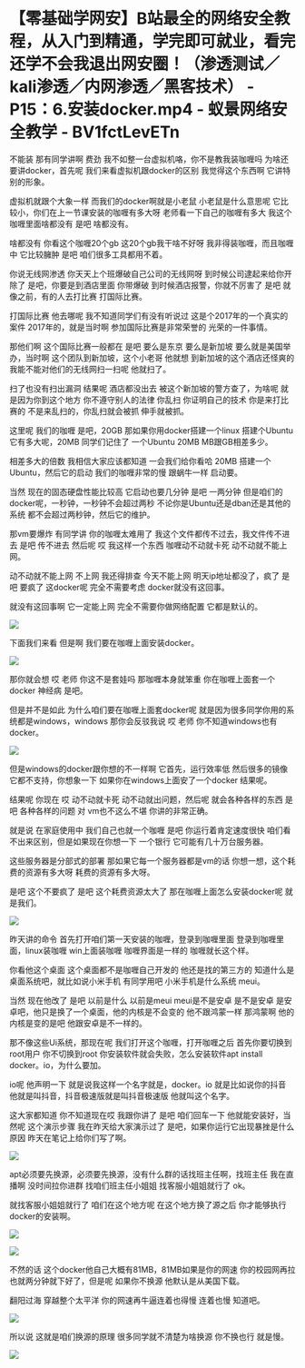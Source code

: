 # 【零基础学网安】B站最全的网络安全教程，从入门到精通，学完即可就业，看完还学不会我退出网安圈！（渗透测试／kali渗透／内网渗透／黑客技术） - P15：6.安装docker.mp4 - 蚁景网络安全教学 - BV1fctLevETn

不能装 那有同学讲啊 费劲 我不如整一台虚拟机咯，你不是教我装咖喱吗 为啥还要讲docker，首先呢 我们来看虚拟机跟docker的区别 我觉得这个东西啊 它讲特别的形象。

虚拟机就跟个大象一样 而我们的docker啊就是小老鼠 小老鼠是什么意思呢 它比较小，你们在上一节课安装的咖喱有多大呀 老师看一下自己的咖喱有多大 我这个咖喱里面啥都没有 是吧 啥都没有。

啥都没有 你看这个咖喱20个gb 这20个gb我干啥不好呀 我非得装咖喱，而且咖喱中 它比较臃肿 是吧 咱们很多工具都用不着。

你说无线网渗透 你天天上个班爆破自己公司的无线网呀 到时候公司逮起来给你开除了 是吧，你要是到酒店里面 你带爆破 到时候酒店报警，你就不厉害了 是吧 就像之前，有的人去打比赛 打国际比赛。

打国际比赛 他去哪呢 我不知道同学们有没有听说过 这是个2017年的一个真实的案件 2017年的，就是当时啊 参加国际比赛是非常荣誉的 光荣的一件事情。

那他们啊 这个国际比赛一般都在 是吧 要么是东京 要么是新加坡 要么就是美国举办，当时啊 这个团队到新加坡，这个小老哥 他就想 到新加坡的这个酒店还怪爽的 我能不能对他们的无线网扫一扫呢 他就扫了。

扫了也没有扫出漏洞 结果呢 酒店都没出去 被这个新加坡的警方查了，为啥呢 就是因为你到这个地方 你不遵守别人的法律 你乱扫 你证明自己的技术 你是来打比赛的 不是来乱扫的，你乱扫就会被抓 伸手就被抓。

这里呢 我们的咖喱 是吧，20GB 那如果你用docker搭建一个linux 搭建个Ubuntu 它有多大呢，20MB 同学们记住了 一个Ubuntu 20MB MB跟GB相差多少。

相差多大的倍数 我相信大家应该都知道 一会我们给你看哈 20MB 搭建一个Ubuntu，然后它的启动 我们的咖喱非常的慢 跟蜗牛一样 启动要。

当然 现在的固态硬盘性能比较高 它启动也要几分钟 是吧 一两分钟 但是咱们的docker呢，一秒钟，一秒钟不会超过两秒 不论你是Ubuntu还是dban还是其他的系统 都不会超过两秒钟，然后它的维护。

那vm要爆炸 有同学讲 你的咖喱太难用了 我这个文件都传不过去，我文件传不进去 是吧 传不进去 然后呢 哎 我这样一个东西 咖喱动不动就卡死 动不动就不能上网。

动不动就不能上网 不上网 我还得排查 今天不能上网 明天ip地址都没了，疯了 是吧 要疯了 这docker呢 完全不需要考虑 docker就没有这回事。

就没有这回事啊 它一定能上网 完全不需要你做网络配置 它都是默认的。

![](img/dabb87d56500c7fda248f42c13da2f9c_1.png)

下面我们来看 但是啊 我们要在咖喱上面安装docker。

![](img/dabb87d56500c7fda248f42c13da2f9c_3.png)

那你就会想 哎 老师 你这不是套娃吗 那咖喱本身就笨重 你在咖喱上面套一个docker 神经病 是吧。

但是并不是如此 为什么咱们要在咖喱上面套docker呢 就是因为很多同学你用的系统都是windows，windows 那你会反驳我说 哎 老师 你不知道windows也有docker。



![](img/dabb87d56500c7fda248f42c13da2f9c_5.png)

但是windows的docker跟你想的不一样啊 它首先，运行效率低 然后很多的镜像它都不支持，你想象一下 如果你在windows上面安了一个docker 结果呢。

结果呢 你现在 哎 动不动就卡死 动不动就出问题，然后呢 就会各种各样的东西 是吧 各种各样的问题 对 vm也不这么不堪 你讲的非常正确。

就是说 在家庭使用中 我们自己也就一个咖喱 是吧 你运行着肯定速度很快 咱们看不出来区别，但是如果现在你想一下 一个银行 它可能有几十万台服务器。

这些服务器是分部式的部署 那如果它每一个服务器都是vm的话 你想一想，这个耗费的资源有多大呀 耗费的资源有多大呀。

是吧 这个不要疯了 是吧 这个耗费资源太大了 那在咖喱上面怎么安装docker呢 就是我们。

![](img/dabb87d56500c7fda248f42c13da2f9c_7.png)

昨天讲的命令 首先打开咱们第一天安装的咖喱，登录到咖喱里面 登录到咖喱里面，linux装咖喱 win上面装咖喱 咖喱界面是一样的 咖喱就长这个样。

你看他这个桌面 这个桌面都不是咖喱自己开发的 他还是找的第三方的 知道什么是桌面系统吧，就比如说小米手机 有同学用吧 小米手机是什么系统 meui。

当然 现在他改了 是吧 以前是什么 以前是meui meui是不是安卓 是不是安卓 是安卓吧，他只是换了一个桌面，他的内核是不会变的 他不跟鸿蒙一样 那鸿蒙啊 他的内核是变的是吧 他跟安卓是不一样的。

那不像这些Ui系统，那现在呢 我们打开这个咖喱，打开咖喱之后 首先你要切换到root用户 你不切换到root 你安装软件就会失败，怎么安装软件apt install docker。io，为什么要加。

io呢 他声明一下 就是说我这样一个名字就是，docker。io 就是比如说你的抖音 他就是叫抖音，抖音极速版就是叫抖音极速版 他就叫这个名字。

这大家都知道 你不知道现在哎 我跟你讲了 是吧 咱们回车一下 他就能安装好，当然呢 这个演示步骤 我在昨天给大家演示过了 是吧，如果你运行它出现暴挫是什么原因 昨天在笔记上给你们写了啊。



![](img/dabb87d56500c7fda248f42c13da2f9c_9.png)

apt必须要先换源，必须要先换源，没有什么群的话找班主任啊，找班主任 我在直播啊 没时间拉你进群 找咱们班主任小姐姐 找客服小姐姐就行了 ok。

就找客服小姐姐就行了 咱们在这个地方呢 在这个地方换了源之后 你才能够执行docker的安装啊。

![](img/dabb87d56500c7fda248f42c13da2f9c_11.png)

![](img/dabb87d56500c7fda248f42c13da2f9c_12.png)

不然的话 这个docker他自己大概有81MB，81MB如果是你的网速 你的校园网再拉 也就两分钟就下好了，但是呢 如果你不换源 他默认是从美国下载。

翻阳过海 穿越整个太平洋 你的网速再牛逼连着也得慢 连着也慢 知道吧。

![](img/dabb87d56500c7fda248f42c13da2f9c_14.png)

所以说 这就是咱们换源的原理 很多同学就不清楚为啥换源 你不换也行 就是慢。

![](img/dabb87d56500c7fda248f42c13da2f9c_16.png)